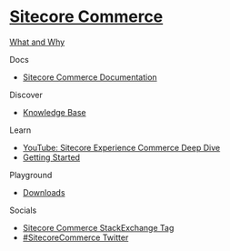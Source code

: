 # [Sitecore Commerce]()

[What and Why]()

Docs

 - [Sitecore Commerce Documentation](https://doc.sitecore.com/en/developers/101/xc/)

Discover

 - [Knowledge Base]()

Learn

 - [YouTube: Sitecore Experience Commerce Deep Dive](https://www.youtube.com/watch?v=T0cn3yBbRro&list=PL1jJVFm_lGny-vqNPTv3VdBA_o31-Tq94)
 - [Getting Started](https://doc.sitecore.com/en/developers/92/sitecore-experience-commerce/getting-started-with-development.html)

Playground

 - [Downloads](https://dev.sitecore.net/Downloads/Sitecore_Commerce.aspx)
 
Socials

 - [Sitecore Commerce StackExchange Tag](https://sitecore.stackexchange.com/questions/tagged/sitecore-commerce)
 - [#SitecoreCommerce Twitter](https://twitter.com/search?q=%23sitecorecommerce&src=typed_query&f=live)